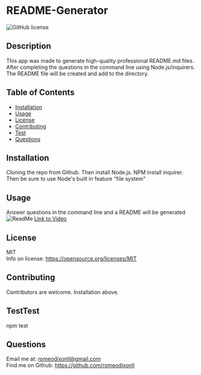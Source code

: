 # README-Generator
![GitHub license](https://img.shields.io/badge/License-MIT-yellow.svg)

## Description
This app was made to generate high-quality professional README.md files. After completing the questions in the command line using Node.js/inquirers. The README file will be created and add to the directory. 

## Table of Contents 
- [Installation](#installation)
- [Usage](#usage)
- [License](#license)
- [Contributing](#Contributing)
- [Test](#Test)
- [Questions](#Questions)

## Installation
Cloning the repo from Github. Then install Node.js. NPM install inquirer. Then be sure to use Node's built in feature "file system" 

## Usage
Answer questions in the command line and a README will be generated<br />
![ReadMe ](https://user-images.githubusercontent.com/95494071/151903935-9544d9ca-e307-4688-9b7f-c8cfc9e9388a.gif)
[Link to Video](https://user-images.githubusercontent.com/95494071/151903935-9544d9ca-e307-4688-9b7f-c8cfc9e9388a.gif)

## License
MIT <br />
Info on license: https://opensource.org/licenses/MIT

## Contributing 
Contributors are welcome. Installation above. 

## TestTest
npm test

## Questions 
Email me at: romeodixonll@gmail.com <br />
Find me on Github: https://github.com/romeodixonll



